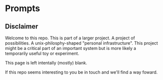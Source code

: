 # Prompts

## Disclaimer

Welcome to this repo. This is part of a larger project. A project of possibilities. A unix-philosphy-shaped "personal infrastructure". This project might be a critical part of an important system but is more likely a temporarily useful toy or experiment.

This page is left intentally (mostly) blank.

If this repo seems interesting to you be in touch and we'll find a way foward.